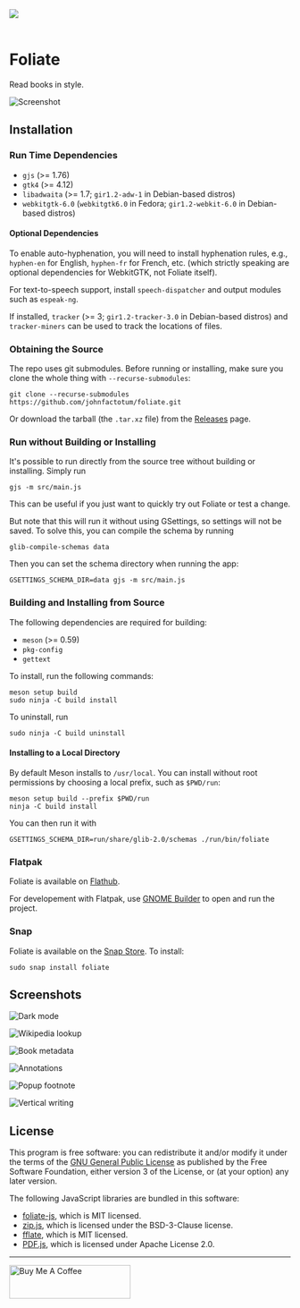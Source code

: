 <img src="data/com.github.johnfactotum.Foliate.svg" align="left" style="margin-right:8px"> 
<br><br>

# Foliate

Read books in style.

![Screenshot](data/screenshots/screenshot.png)

## Installation

### Run Time Dependencies

- `gjs` (>= 1.76)
- `gtk4` (>= 4.12)
- `libadwaita` (>= 1.7; `gir1.2-adw-1` in Debian-based distros)
- `webkitgtk-6.0` (`webkitgtk6.0` in Fedora; `gir1.2-webkit-6.0` in Debian-based distros)

#### Optional Dependencies

To enable auto-hyphenation, you will need to install hyphenation rules, e.g., `hyphen-en` for English, `hyphen-fr` for French, etc. (which strictly speaking are optional dependencies for WebkitGTK, not Foliate itself).

For text-to-speech support, install `speech-dispatcher` and output modules such as `espeak-ng`.

If installed, `tracker` (>= 3; `gir1.2-tracker-3.0` in Debian-based distros) and `tracker-miners` can be used to track the locations of files.

### Obtaining the Source

The repo uses git submodules. Before running or installing, make sure you clone the whole thing with `--recurse-submodules`:

```
git clone --recurse-submodules https://github.com/johnfactotum/foliate.git 
```

Or download the tarball (the `.tar.xz` file) from the [Releases](https://github.com/johnfactotum/foliate/releases) page.

### Run without Building or Installing

It's possible to run directly from the source tree without building or installing. Simply run

```
gjs -m src/main.js
```

This can be useful if you just want to quickly try out Foliate or test a change.

But note that this will run it without using GSettings, so settings will not be saved. To solve this, you can compile the schema by running

```
glib-compile-schemas data
```

Then you can set the schema directory when running the app:

```
GSETTINGS_SCHEMA_DIR=data gjs -m src/main.js
```

### Building and Installing from Source

The following dependencies are required for building:

- `meson` (>= 0.59)
- `pkg-config`
- `gettext`

To install, run the following commands:

```
meson setup build
sudo ninja -C build install
```

To uninstall, run

```
sudo ninja -C build uninstall
```

#### Installing to a Local Directory

By default Meson installs to `/usr/local`. You can install without root permissions by choosing a local prefix, such as `$PWD/run`:

```
meson setup build --prefix $PWD/run
ninja -C build install
```

You can then run it with

```
GSETTINGS_SCHEMA_DIR=run/share/glib-2.0/schemas ./run/bin/foliate
```

### Flatpak

Foliate is available on [Flathub](https://flathub.org/apps/details/com.github.johnfactotum.Foliate).

For developement with Flatpak, use [GNOME Builder](https://wiki.gnome.org/Apps/Builder) to open and run the project.

### Snap

Foliate is available on the [Snap Store](https://snapcraft.io/foliate). To install:

```
sudo snap install foliate
```

## Screenshots

![Dark mode](data/screenshots/dark.png)

![Wikipedia lookup](data/screenshots/lookup.png)

![Book metadata](data/screenshots/about.png)

![Annotations](data/screenshots/annotations.png)

![Popup footnote](data/screenshots/footnote.png)

![Vertical writing](data/screenshots/vertical.png)

## License

This program is free software: you can redistribute it and/or modify it under the terms of the [GNU General Public License](https://www.gnu.org/licenses/gpl.html) as published by the Free Software Foundation, either version 3 of the License, or (at your option) any later version.

The following JavaScript libraries are bundled in this software:

- [foliate-js](https://github.com/johnfactotum/foliate-js), which is MIT licensed.
- [zip.js](https://github.com/gildas-lormeau/zip.js), which is licensed under the BSD-3-Clause license.
- [fflate](https://github.com/101arrowz/fflate), which is MIT licensed.
- [PDF.js](https://github.com/mozilla/pdf.js), which is licensed under Apache License 2.0.

---

<a href="https://www.buymeacoffee.com/johnfactotum" target="_blank"><img src="https://cdn.buymeacoffee.com/buttons/v2/default-yellow.png" alt="Buy Me A Coffee" style="height: 60px !important;width: 217px !important;" ></a>
